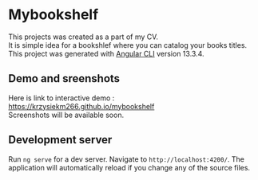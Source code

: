 # Mybookshelf
This projects was created as a part of my CV. <br>
It is simple idea for a bookshlef where you can catalog your books titles. <br>
This project was generated with [Angular CLI](https://github.com/angular/angular-cli) version 13.3.4. <br>

## Demo and sreenshots 
Here is link to interactive demo : https://krzysiekm266.github.io/mybookshelf <br>
Screenshots will be available soon.
## Development server

Run `ng serve` for a dev server. Navigate to `http://localhost:4200/`. The application will automatically reload if you change any of the source files.


